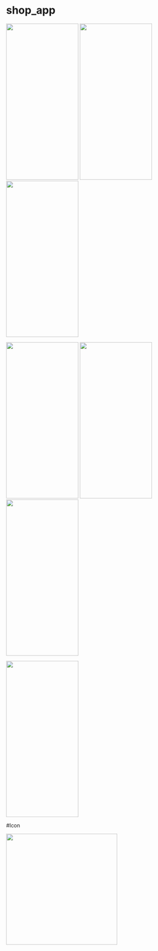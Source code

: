 # shop_app

<p>
<img src="https://user-images.githubusercontent.com/48721796/226357182-5da9e48a-a90d-4a9e-8b9e-d2b59e65e08e.png" width="195" height="422">
<img src="https://user-images.githubusercontent.com/48721796/226357187-3b7afa5b-7ea2-4db5-915e-3134e4b59009.png" width="195" height="422">
<img src="https://user-images.githubusercontent.com/48721796/226357194-ce38aef5-e272-48b7-b776-4215f73e9faa.png" width="195" height="422">
</p>

<p>
<img src="https://user-images.githubusercontent.com/48721796/226357206-3ec1082c-681e-4123-8d14-3ccdd4fef42e.png" width="195" height="422">
<img src="https://user-images.githubusercontent.com/48721796/226357213-9bff37cc-a1f8-4815-80e2-9a47ddc68dc9.png" width="195" height="422">
<img src="https://user-images.githubusercontent.com/48721796/226357215-cf86ffec-cca8-42e8-b237-1d1e136ed460.png" width="195" height="422">
</p>

<p>
<img src="https://user-images.githubusercontent.com/48721796/226357216-ee599d72-9e78-4563-8f32-1ecfe8937d67.png" width="195" height="422"></p>
<p></p>


#Icon

<img src="https://user-images.githubusercontent.com/48721796/223513907-62a12060-ef78-44a5-acd0-913c86cf8e8e.png" width="300" height="300">


